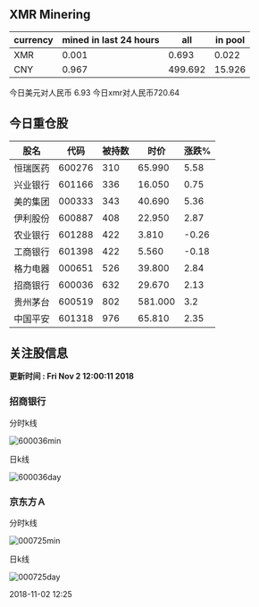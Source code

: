 ## XMR Minering

|currency|mined in last 24 hours|all|in pool|
|---|---|---|---|
|XMR|0.001|0.693|0.022|
|CNY|0.967|499.692|15.926|

今日美元对人民币 6.93	今日xmr对人民币720.64


## 今日重仓股 

|股名|代码|被持数|时价|涨跌%|
|---|---|---|---|---|
|恒瑞医药|600276|310|65.990|5.58|
|兴业银行|601166|336|16.050|0.75|
|美的集团|000333|343|40.690|5.36|
|伊利股份|600887|408|22.950|2.87|
|农业银行|601288|422|3.810|-0.26|
|工商银行|601398|422|5.560|-0.18|
|格力电器|000651|526|39.800|2.84|
|招商银行|600036|632|29.670|2.13|
|贵州茅台|600519|802|581.000|3.2|
|中国平安|601318|976|65.810|2.35|

## 关注股信息
**更新时间 : Fri Nov  2 12:00:11 2018**
### 招商银行 
分时k线

![600036min](http://image.sinajs.cn/newchart/min/n/sh600036.gif)

日k线

![600036day](http://image.sinajs.cn/newchart/daily/n/sh600036.gif)

### 京东方Ａ 
分时k线

![000725min](http://image.sinajs.cn/newchart/min/n/sz000725.gif)

日k线

![000725day](http://image.sinajs.cn/newchart/daily/n/sz000725.gif)

2018-11-02 12:25
